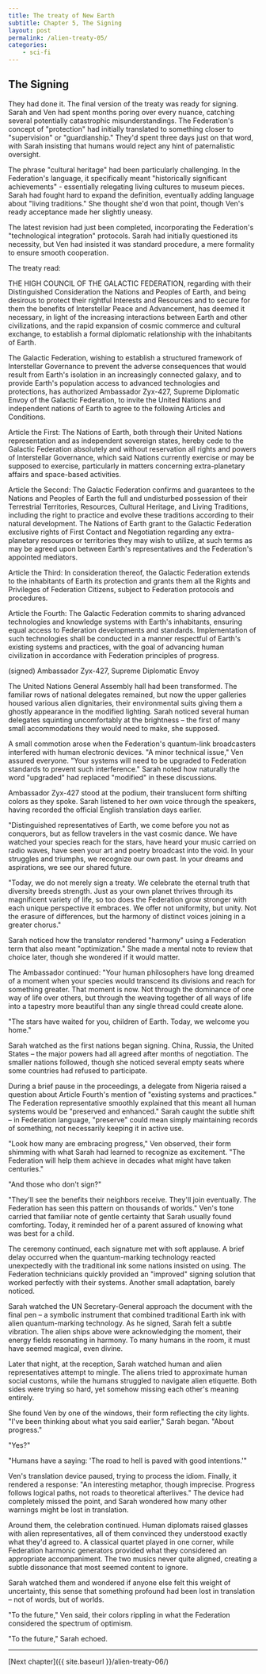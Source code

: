 ```yaml
---
title: The treaty of New Earth
subtitle: Chapter 5, The Signing
layout: post
permalink: /alien-treaty-05/
categories:
    - sci-fi
---
```


## The Signing

They had done it. The final version of the treaty was ready for signing. Sarah and Ven had spent months poring over every nuance, catching several potentially catastrophic misunderstandings. The Federation's concept of "protection" had initially translated to something closer to "supervision" or "guardianship." They'd spent three days just on that word, with Sarah insisting that humans would reject any hint of paternalistic oversight.

The phrase "cultural heritage" had been particularly challenging. In the Federation's language, it specifically meant "historically significant achievements" - essentially relegating living cultures to museum pieces. Sarah had fought hard to expand the definition, eventually adding language about "living traditions." She thought she'd won that point, though Ven's ready acceptance made her slightly uneasy.

The latest revision had just been completed, incorporating the Federation's "technological integration" protocols. Sarah had initially questioned its necessity, but Ven had insisted it was standard procedure, a mere formality to ensure smooth cooperation.

The treaty read:

<div markdown="1" class="code">
THE HIGH COUNCIL OF THE GALACTIC FEDERATION, regarding with their Distinguished Consideration the Nations and Peoples of Earth, and being desirous to protect their rightful Interests and Resources and to secure for them the benefits of Interstellar Peace and Advancement, has deemed it necessary, in light of the increasing interactions between Earth and other civilizations, and the rapid expansion of cosmic commerce and cultural exchange, to establish a formal diplomatic relationship with the inhabitants of Earth.

The Galactic Federation, wishing to establish a structured framework of Interstellar Governance to prevent the adverse consequences that would result from Earth's isolation in an increasingly connected galaxy, and to provide Earth's population access to advanced technologies and protections, has authorized Ambassador Zyx-427, Supreme Diplomatic Envoy of the Galactic Federation, to invite the United Nations and independent nations of Earth to agree to the following Articles and Conditions.

Article the First:
The Nations of Earth, both through their United Nations representation and as independent sovereign states, hereby cede to the Galactic Federation absolutely and without reservation all rights and powers of Interstellar Governance, which said Nations currently exercise or may be supposed to exercise, particularly in matters concerning extra-planetary affairs and space-based activities.

Article the Second:
The Galactic Federation confirms and guarantees to the Nations and Peoples of Earth the full and undisturbed possession of their Terrestrial Territories, Resources, Cultural Heritage, and Living Traditions, including the right to practice and evolve these traditions according to their natural development. The Nations of Earth grant to the Galactic Federation exclusive rights of First Contact and Negotiation regarding any extra-planetary resources or territories they may wish to utilize, at such terms as may be agreed upon between Earth's representatives and the Federation's appointed mediators.

Article the Third:
In consideration thereof, the Galactic Federation extends to the inhabitants of Earth its protection and grants them all the Rights and Privileges of Federation Citizens, subject to Federation protocols and procedures.

Article the Fourth:
The Galactic Federation commits to sharing advanced technologies and knowledge systems with Earth's inhabitants, ensuring equal access to Federation developments and standards. Implementation of such technologies shall be conducted in a manner respectful of Earth's existing systems and practices, with the goal of advancing human civilization in accordance with Federation principles of progress.

(signed) Ambassador Zyx-427, Supreme Diplomatic Envoy
</div>


The United Nations General Assembly hall had been transformed. The familiar rows of national delegates remained, but now the upper galleries housed various alien dignitaries, their environmental suits giving them a ghostly appearance in the modified lighting. Sarah noticed several human delegates squinting uncomfortably at the brightness – the first of many small accommodations they would need to make, she supposed.

A small commotion arose when the Federation's quantum-link broadcasters interfered with human electronic devices. "A minor technical issue," Ven assured everyone. "Your systems will need to be upgraded to Federation standards to prevent such interference." Sarah noted how naturally the word "upgraded" had replaced "modified" in these discussions.

Ambassador Zyx-427 stood at the podium, their translucent form shifting colors as they spoke. Sarah listened to her own voice through the speakers, having recorded the official English translation days earlier.

"Distinguished representatives of Earth, we come before you not as conquerors, but as fellow travelers in the vast cosmic dance. We have watched your species reach for the stars, have heard your music carried on radio waves, have seen your art and poetry broadcast into the void. In your struggles and triumphs, we recognize our own past. In your dreams and aspirations, we see our shared future.

"Today, we do not merely sign a treaty. We celebrate the eternal truth that diversity breeds strength. Just as your own planet thrives through its magnificent variety of life, so too does the Federation grow stronger with each unique perspective it embraces. We offer not uniformity, but unity. Not the erasure of differences, but the harmony of distinct voices joining in a greater chorus."

Sarah noticed how the translator rendered "harmony" using a Federation term that also meant "optimization." She made a mental note to review that choice later, though she wondered if it would matter.

The Ambassador continued: "Your human philosophers have long dreamed of a moment when your species would transcend its divisions and reach for something greater. That moment is now. Not through the dominance of one way of life over others, but through the weaving together of all ways of life into a tapestry more beautiful than any single thread could create alone.

"The stars have waited for you, children of Earth. Today, we welcome you home."

Sarah watched as the first nations began signing. China, Russia, the United States – the major powers had all agreed after months of negotiation. The smaller nations followed, though she noticed several empty seats where some countries had refused to participate.

During a brief pause in the proceedings, a delegate from Nigeria raised a question about Article Fourth's mention of "existing systems and practices." The Federation representative smoothly explained that this meant all human systems would be "preserved and enhanced." Sarah caught the subtle shift – in Federation language, "preserve" could mean simply maintaining records of something, not necessarily keeping it in active use.

"Look how many are embracing progress," Ven observed, their form shimming with what Sarah had learned to recognize as excitement. "The Federation will help them achieve in decades what might have taken centuries."

"And those who don't sign?"

"They'll see the benefits their neighbors receive. They'll join eventually. The Federation has seen this pattern on thousands of worlds." Ven's tone carried that familiar note of gentle certainty that Sarah usually found comforting. Today, it reminded her of a parent assured of knowing what was best for a child.

The ceremony continued, each signature met with soft applause. A brief delay occurred when the quantum-marking technology reacted unexpectedly with the traditional ink some nations insisted on using. The Federation technicians quickly provided an "improved" signing solution that worked perfectly with their systems. Another small adaptation, barely noticed.

Sarah watched the UN Secretary-General approach the document with the final pen – a symbolic instrument that combined traditional Earth ink with alien quantum-marking technology. As he signed, Sarah felt a subtle vibration. The alien ships above were acknowledging the moment, their energy fields resonating in harmony. To many humans in the room, it must have seemed magical, even divine.

Later that night, at the reception, Sarah watched human and alien representatives attempt to mingle. The aliens tried to approximate human social customs, while the humans struggled to navigate alien etiquette. Both sides were trying so hard, yet somehow missing each other's meaning entirely.

She found Ven by one of the windows, their form reflecting the city lights. "I've been thinking about what you said earlier," Sarah began. "About progress."

"Yes?"

"Humans have a saying: 'The road to hell is paved with good intentions.'"

Ven's translation device paused, trying to process the idiom. Finally, it rendered a response: "An interesting metaphor, though imprecise. Progress follows logical paths, not roads to theoretical afterlives." The device had completely missed the point, and Sarah wondered how many other warnings might be lost in translation.

Around them, the celebration continued. Human diplomats raised glasses with alien representatives, all of them convinced they understood exactly what they'd agreed to. A classical quartet played in one corner, while Federation harmonic generators provided what they considered an appropriate accompaniment. The two musics never quite aligned, creating a subtle dissonance that most seemed content to ignore.

Sarah watched them and wondered if anyone else felt this weight of uncertainty, this sense that something profound had been lost in translation – not of words, but of worlds.

"To the future," Ven said, their colors rippling in what the Federation considered the spectrum of optimism.

"To the future," Sarah echoed.

***

[Next chapter]({{ site.baseurl }}/alien-treaty-06/)